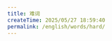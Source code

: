 ```yaml
---
title: 难词
createTime: 2025/05/27 18:59:40
permalink: /english/words/hard/
---
```

<div class="word-list">



</div>

<style>
.word-list {
  display: grid;
  grid-template-columns: 1fr 1fr; 
  gap: 1rem;
}
.word-list div {
  white-space: pre;
}
</style>